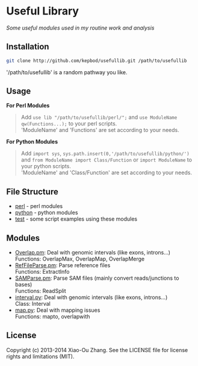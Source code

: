 # Useful Library

*Some useful modules used in my routine work and analysis*

## Installation

```bash
git clone http://github.com/kepbod/usefullib.git /path/to/usefullib
```

'/path/to/usefullib' is a random pathway you like.

## Usage

**For Perl Modules**

> Add `use lib "/path/to/usefullib/perl/";` and `use ModuleName qw(Functions...);`
> to your perl scripts.  
> 'ModuleName' and 'Functions' are set according to your needs.

**For Python Modules**

> Add `import sys`, `sys.path.insert(0,'/path/to/usefullib/python/')` and
> `from ModuleName import Class/Function` or `import ModuleName` to your python
> scripts.  
> 'ModuleName' and 'Class/Function' are set according to your needs.

## File Structure

* [perl](https://github.com/kepbod/usefullib/tree/master/perl) - perl modules
* [python](https://github.com/kepbod/usefullib/tree/master/python) - python modules
* [test](https://github.com/kepbod/usefullib/tree/master/test) - some script examples using these modules

## Modules

* [Overlap.pm](https://github.com/kepbod/usefullib/blob/master/perl/Overlap.pm): Deal with genomic intervals (like exons, introns...)  
    Functions: OverlapMax, OverlapMap, OverlapMerge
* [RefFileParse.pm](https://github.com/kepbod/usefullib/blob/master/perl/RefFileParse.pm): Parse reference files  
    Functions: ExtractInfo
* [SAMParse.pm](https://github.com/kepbod/usefullib/blob/master/perl/SAMParse.pm): Parse SAM files (mainly convert reads/junctions to bases)  
    Functions: ReadSplit
* [interval.py](https://github.com/kepbod/usefullib/blob/master/python/interval.py): Deal with genomic intervals (like exons, introns...)  
    Class: Interval
* [map.py](https://github.com/kepbod/usefullib/blob/master/python/map.py): Deal with mapping issues  
    Functions: mapto, overlapwith

## License

Copyright (c) 2013-2014 Xiao-Ou Zhang. See the LICENSE file for license rights and limitations (MIT).
